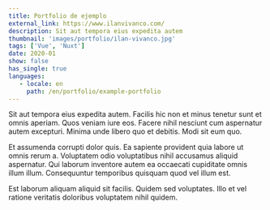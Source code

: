 ```yaml
---
title: Portfolio de ejemplo
external_link: https://www.ilanvivanco.com/
description: Sit aut tempora eius expedita autem
thumbnail: 'images/portfolio/ilan-vivanco.jpg'
tags: ['Vue', 'Nuxt']
date: 2020-01
show: false
has_single: true
languages:
   - locale: en
     path: /en/portfolio/example-portfolio
---
```


Sit aut tempora eius expedita autem. Facilis hic non et minus tenetur sunt et omnis aperiam. Quos veniam iure eos. Facere nihil nesciunt cum aspernatur autem excepturi. Minima unde libero quo et debitis. Modi sit eum quo.

Et assumenda corrupti dolor quis. Ea sapiente provident quia labore ut omnis rerum a. Voluptatem odio voluptatibus nihil accusamus aliquid aspernatur. Qui laborum inventore autem ea occaecati cupiditate omnis illum illum. Consequuntur temporibus quisquam quod vel illum est.

Est laborum aliquam aliquid sit facilis. Quidem sed voluptates. Illo et vel ratione veritatis doloribus voluptatem nihil quidem.
